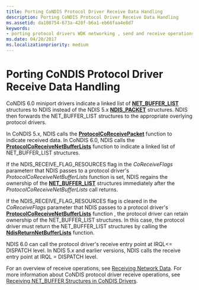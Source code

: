 ```yaml
---
title: Porting CoNDIS Protocol Driver Receive Data Handling
description: Porting CoNDIS Protocol Driver Receive Data Handling
ms.assetid: da180754-673a-428f-b6a1-eb66faa4e8d7
keywords:
- porting protocol drivers WDK networking , send and receive operations
ms.date: 04/20/2017
ms.localizationpriority: medium
---
```


# Porting CoNDIS Protocol Driver Receive Data Handling





CoNDIS 6.0 miniport drivers indicate a linked list of [**NET\_BUFFER\_LIST**](https://msdn.microsoft.com/library/windows/hardware/ff568388) structures to NDIS instead of the NDIS 5.x [**NDIS\_PACKET**](https://msdn.microsoft.com/library/windows/hardware/ff557086) structures. NDIS then forwards the NET\_BUFFER\_LIST structures to the appropriate overlying protocol drivers.

In CoNDIS 5.x, NDIS calls the [**ProtocolCoReceivePacket**](https://msdn.microsoft.com/library/windows/hardware/ff563224) function to indicate received data. In CoNDIS 6.0, NDIS calls the [**ProtocolCoReceiveNetBufferLists**](https://msdn.microsoft.com/library/windows/hardware/ff570256) function to indicate a linked list of NET\_BUFFER\_LIST structures.

If the NDIS\_RECEIVE\_FLAG\_RESOURCES flag in the *CoReceiveFlags* parameterr that NDIS passes to a protocol driver's *ProtocolCoReceiveNetBufferLists* function is set, NDIS regains the ownership of the [**NET\_BUFFER\_LIST**](https://msdn.microsoft.com/library/windows/hardware/ff568388) structures immediately after the *ProtocolCoReceiveNetBufferLists* call returns.

If the NDIS\_RECEIVE\_FLAG\_RESOURCES flag is cleared in the *CoReceiveFlags* parameter that NDIS passes to a protocol driver's [**ProtocolCoReceiveNetBufferLists**](https://msdn.microsoft.com/library/windows/hardware/ff570256) function , the protocol driver can retain ownership of the NET\_BUFFER\_LIST structures. In this case, the protocol driver must return the NET\_BUFFER\_LIST structures by calling the [**NdisReturnNetBufferLists**](https://msdn.microsoft.com/library/windows/hardware/ff564534) function.

NDIS 6.0 can call the protocol driver's receive entry point at IRQL&lt;= DISPATCH level. In NDIS 5.x and earlier versions, NDIS calls the receive entry point at IRQL = DISPATCH level.

For an overview of receive operations, see [Receiving Network Data](receiving-network-data.md). For more information about CoNDIS protocol driver receive operations, see [Receiving NET\_BUFFER Structures in CoNDIS Drivers](receiving-net-buffer-structures-in-condis-drivers.md).

 

 





